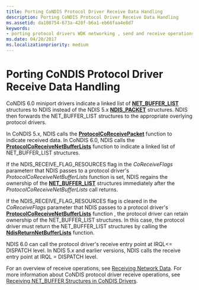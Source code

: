 ```yaml
---
title: Porting CoNDIS Protocol Driver Receive Data Handling
description: Porting CoNDIS Protocol Driver Receive Data Handling
ms.assetid: da180754-673a-428f-b6a1-eb66faa4e8d7
keywords:
- porting protocol drivers WDK networking , send and receive operations
ms.date: 04/20/2017
ms.localizationpriority: medium
---
```


# Porting CoNDIS Protocol Driver Receive Data Handling





CoNDIS 6.0 miniport drivers indicate a linked list of [**NET\_BUFFER\_LIST**](https://msdn.microsoft.com/library/windows/hardware/ff568388) structures to NDIS instead of the NDIS 5.x [**NDIS\_PACKET**](https://msdn.microsoft.com/library/windows/hardware/ff557086) structures. NDIS then forwards the NET\_BUFFER\_LIST structures to the appropriate overlying protocol drivers.

In CoNDIS 5.x, NDIS calls the [**ProtocolCoReceivePacket**](https://msdn.microsoft.com/library/windows/hardware/ff563224) function to indicate received data. In CoNDIS 6.0, NDIS calls the [**ProtocolCoReceiveNetBufferLists**](https://msdn.microsoft.com/library/windows/hardware/ff570256) function to indicate a linked list of NET\_BUFFER\_LIST structures.

If the NDIS\_RECEIVE\_FLAG\_RESOURCES flag in the *CoReceiveFlags* parameterr that NDIS passes to a protocol driver's *ProtocolCoReceiveNetBufferLists* function is set, NDIS regains the ownership of the [**NET\_BUFFER\_LIST**](https://msdn.microsoft.com/library/windows/hardware/ff568388) structures immediately after the *ProtocolCoReceiveNetBufferLists* call returns.

If the NDIS\_RECEIVE\_FLAG\_RESOURCES flag is cleared in the *CoReceiveFlags* parameter that NDIS passes to a protocol driver's [**ProtocolCoReceiveNetBufferLists**](https://msdn.microsoft.com/library/windows/hardware/ff570256) function , the protocol driver can retain ownership of the NET\_BUFFER\_LIST structures. In this case, the protocol driver must return the NET\_BUFFER\_LIST structures by calling the [**NdisReturnNetBufferLists**](https://msdn.microsoft.com/library/windows/hardware/ff564534) function.

NDIS 6.0 can call the protocol driver's receive entry point at IRQL&lt;= DISPATCH level. In NDIS 5.x and earlier versions, NDIS calls the receive entry point at IRQL = DISPATCH level.

For an overview of receive operations, see [Receiving Network Data](receiving-network-data.md). For more information about CoNDIS protocol driver receive operations, see [Receiving NET\_BUFFER Structures in CoNDIS Drivers](receiving-net-buffer-structures-in-condis-drivers.md).

 

 





